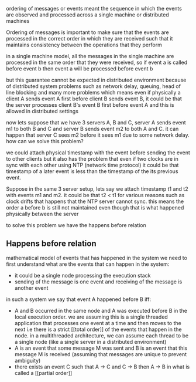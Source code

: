 ordering of messages or events meant the sequence in which the events are observed and processed across a single machine or distributed machines

Ordering of messages is important to make sure that the events are processed in the correct order in which they are received such that it maintains consistency between the operations that they perform

in a single machine model, all the messages in the single machine are processed in the same order that they were received, so if event a is called before event b then event a will be processed before event b

but this guarantee cannot be expected in distributed environment because of distributed system problems such as network delay, queuing, head of line blocking and many more problems which means even if physically a client A sends event A first before client B sends event B, it could be that the server processes client B's event B first before event A and this is allowed in distributed settings

now lets suppose that we have 3 servers A, B and C, server A sends event m1 to both B and C and server B sends event m2 to both A and C. it can happen that server C sees m2 before it sees m1 due to some network delay. how can we solve this problem?

we could attach physical timestamp with the event before sending the event to other clients but it also has the problem that even if two clocks are in sync with each other using NTP (network time protocol) it could be that timestamp of a later event is less than the timestamp of the its previous event.

Suppose in the same 3 server setup, lets say we attach timestamp t1 and t2 with events m1 and m2. it could be that t2 < t1 for various reasons such as clock drifts that happens that the NTP server cannot sync. this means the order a before b is still not maintained even though that is what happened physically between the server

to solve this problem we have the happens before relation

## Happens before relation

mathematical model of events that has happened in the system 
we need to first understand what are the events that can happen in the system:
- it could be a single node processing the execution stack 
- sending of the message is one event and receiving of the message is another event 

in such a system we say that event A happened before B iff:
- A and B occurred in the same node and A was executed before B in the local execution order. we are assuming this is a single threaded application that processes one event at a time and then moves to the next i.e there is a strict [[total order]] of the events that happen in the node. in a multithreaded architecture, we can assume each thread to be a single node (like a single server in a distributed environment)
- A is an event that some message M was sent and B is an event that this message M is received (assuming that messages are unique to prevent ambiguity)
- there exists an event C such that A -> C and C -> B then A -> B in what is called a [[partial order]]

